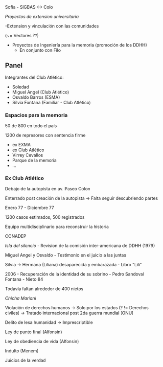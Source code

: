 
Sofia - SIGBAS <-> Colo

_Proyectos de extension universitaria_

-Extension y vinculación con las comunidades

(~= Vectores ??)

- Proyectos de Ingeniería para la memoria (promoción de los DDHH)
	- En conjunto con Filo 

## Panel

Integrantes del Club Atlético:
- Soledad
- Miguel Angel (Club Atlético)
- Osvaldo Barros (ESMA)
- Silvia Fontana (Familiar - Club Atlético)

### Espacios para la memoria

50 de 800 en todo el país

1200 de represores con sentencia firme

- ex EXMA
- ex Club Atlético
- Virrey Cevallos
- Parque de la memoria 
- ...

### Ex Club Atlético

Debajo de la autopista en av. Paseo Colon

Enterrado post creación de la autopista -> Falta seguir descubriendo partes

Enero 77 - Diciembre 77

1200 casos estimados, 500 registrados 

Equipo multidisciplinario para reconstruir la historia

CONADEP 

_Isla del silencio_ - Revision de la comisión inter-americana de DDHH (1979)

Miguel Angel y Osvaldo - Testimonio en el juicio a las juntas

Silvia -> Hermana (Liliana) desaparecida y embarazada - Libro "Lili"

2006 - Recuperación de la identidad de su sobrino - Pedro Sandoval Fontana - Nieto 84

Todavía faltan alrededor de 400 nietos

_Chicha Mariani_

Violación de derechos humanos -> Solo por los estados (? != Derechos civiles) -> Tratado internacional post 2da guerra mundial (ONU)

Delito de lesa humanidad -> Imprescriptible 

Ley de punto final (Alfonsin)

Ley de obediencia de vida (Alfonsin)

Indulto (Menem)

Juicios de la verdad





